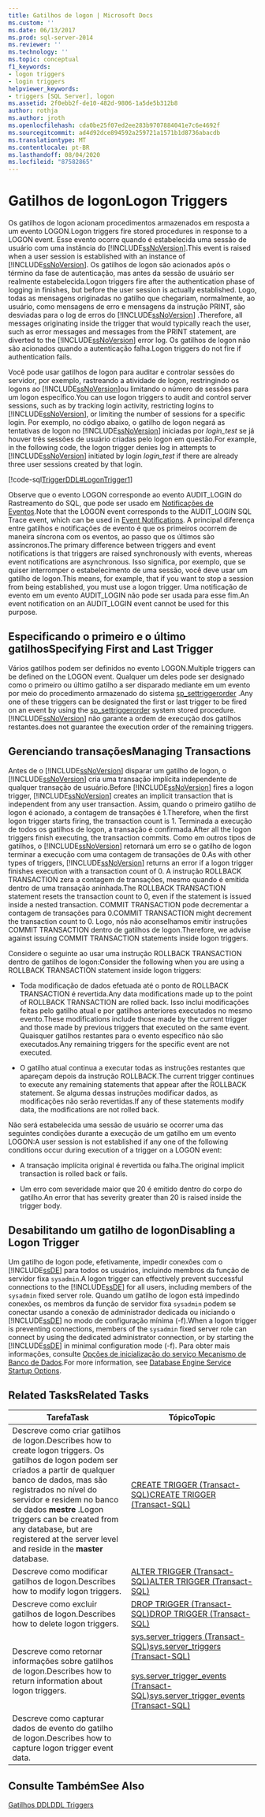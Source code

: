 ```yaml
---
title: Gatilhos de logon | Microsoft Docs
ms.custom: ''
ms.date: 06/13/2017
ms.prod: sql-server-2014
ms.reviewer: ''
ms.technology: ''
ms.topic: conceptual
f1_keywords:
- logon triggers
- login triggers
helpviewer_keywords:
- triggers [SQL Server], logon
ms.assetid: 2f0ebb2f-de10-482d-9806-1a5de5b312b8
author: rothja
ms.author: jroth
ms.openlocfilehash: cda0be25f07ed2ee283b9707884041e7c6e4692f
ms.sourcegitcommit: ad4d92dce894592a259721a1571b1d8736abacdb
ms.translationtype: MT
ms.contentlocale: pt-BR
ms.lasthandoff: 08/04/2020
ms.locfileid: "87582865"
---
```

# <a name="logon-triggers"></a><span data-ttu-id="fcd9c-102">Gatilhos de logon</span><span class="sxs-lookup"><span data-stu-id="fcd9c-102">Logon Triggers</span></span>
  <span data-ttu-id="fcd9c-103">Os gatilhos de logon acionam procedimentos armazenados em resposta a um evento LOGON.</span><span class="sxs-lookup"><span data-stu-id="fcd9c-103">Logon triggers fire stored procedures in response to a LOGON event.</span></span> <span data-ttu-id="fcd9c-104">Esse evento ocorre quando é estabelecida uma sessão de usuário com uma instância do [!INCLUDE[ssNoVersion](../../includes/ssnoversion-md.md)].</span><span class="sxs-lookup"><span data-stu-id="fcd9c-104">This event is raised when a user session is established with an instance of [!INCLUDE[ssNoVersion](../../includes/ssnoversion-md.md)].</span></span> <span data-ttu-id="fcd9c-105">Os gatilhos de logon são acionados após o término da fase de autenticação, mas antes da sessão de usuário ser realmente estabelecida.</span><span class="sxs-lookup"><span data-stu-id="fcd9c-105">Logon triggers fire after the authentication phase of logging in finishes, but before the user session is actually established.</span></span> <span data-ttu-id="fcd9c-106">Logo, todas as mensagens originadas no gatilho que chegariam, normalmente, ao usuário, como mensagens de erro e mensagens da instrução PRINT, são desviadas para o log de erros do [!INCLUDE[ssNoVersion](../../includes/ssnoversion-md.md)] .</span><span class="sxs-lookup"><span data-stu-id="fcd9c-106">Therefore, all messages originating inside the trigger that would typically reach the user, such as error messages and messages from the PRINT statement, are diverted to the [!INCLUDE[ssNoVersion](../../includes/ssnoversion-md.md)] error log.</span></span> <span data-ttu-id="fcd9c-107">Os gatilhos de logon não são acionados quando a autenticação falha.</span><span class="sxs-lookup"><span data-stu-id="fcd9c-107">Logon triggers do not fire if authentication fails.</span></span>  
  
 <span data-ttu-id="fcd9c-108">Você pode usar gatilhos de logon para auditar e controlar sessões do servidor, por exemplo, rastreando a atividade de logon, restringindo os logons ao [!INCLUDE[ssNoVersion](../../includes/ssnoversion-md.md)]ou limitando o número de sessões para um logon específico.</span><span class="sxs-lookup"><span data-stu-id="fcd9c-108">You can use logon triggers to audit and control server sessions, such as by tracking login activity, restricting logins to [!INCLUDE[ssNoVersion](../../includes/ssnoversion-md.md)], or limiting the number of sessions for a specific login.</span></span> <span data-ttu-id="fcd9c-109">Por exemplo, no código abaixo, o gatilho de logon negará as tentativas de logon no [!INCLUDE[ssNoVersion](../../includes/ssnoversion-md.md)] iniciadas por *login_test* se já houver três sessões de usuário criadas pelo logon em questão.</span><span class="sxs-lookup"><span data-stu-id="fcd9c-109">For example, in the following code, the logon trigger denies log in attempts to [!INCLUDE[ssNoVersion](../../includes/ssnoversion-md.md)] initiated by login *login_test* if there are already three user sessions created by that login.</span></span>  
  
 [!code-sql[TriggerDDL#LogonTrigger1](../../snippets/tsql/SQL14/tsql/triggerddl/transact-sql/snippet_create_alter_drop_trigger.sql#logontrigger1)]  
  
 <span data-ttu-id="fcd9c-110">Observe que o evento LOGON corresponde ao evento AUDIT_LOGIN do Rastreamento do SQL, que pode ser usado em [Notificações de Eventos](../service-broker/event-notifications.md).</span><span class="sxs-lookup"><span data-stu-id="fcd9c-110">Note that the LOGON event corresponds to the AUDIT_LOGIN SQL Trace event, which can be used in [Event Notifications](../service-broker/event-notifications.md).</span></span> <span data-ttu-id="fcd9c-111">A principal diferença entre gatilhos e notificações de evento é que os primeiros ocorrem de maneira síncrona com os eventos, ao passo que os últimos são assíncronos.</span><span class="sxs-lookup"><span data-stu-id="fcd9c-111">The primary difference between triggers and event notifications is that triggers are raised synchronously with events, whereas event notifications are asynchronous.</span></span> <span data-ttu-id="fcd9c-112">Isso significa, por exemplo, que se quiser interromper o estabelecimento de uma sessão, você deve usar um gatilho de logon.</span><span class="sxs-lookup"><span data-stu-id="fcd9c-112">This means, for example, that if you want to stop a session from being established, you must use a logon trigger.</span></span> <span data-ttu-id="fcd9c-113">Uma notificação de evento em um evento AUDIT_LOGIN não pode ser usada para esse fim.</span><span class="sxs-lookup"><span data-stu-id="fcd9c-113">An event notification on an AUDIT_LOGIN event cannot be used for this purpose.</span></span>  
  
## <a name="specifying-first-and-last-trigger"></a><span data-ttu-id="fcd9c-114">Especificando o primeiro e o último gatilhos</span><span class="sxs-lookup"><span data-stu-id="fcd9c-114">Specifying First and Last Trigger</span></span>  
 <span data-ttu-id="fcd9c-115">Vários gatilhos podem ser definidos no evento LOGON.</span><span class="sxs-lookup"><span data-stu-id="fcd9c-115">Multiple triggers can be defined on the LOGON event.</span></span> <span data-ttu-id="fcd9c-116">Qualquer um deles pode ser designado como o primeiro ou último gatilho a ser disparado mediante em um evento por meio do procedimento armazenado do sistema [sp_settriggerorder](/sql/relational-databases/system-stored-procedures/sp-settriggerorder-transact-sql) .</span><span class="sxs-lookup"><span data-stu-id="fcd9c-116">Any one of these triggers can be designated the first or last trigger to be fired on an event by using the [sp_settriggerorder](/sql/relational-databases/system-stored-procedures/sp-settriggerorder-transact-sql) system stored procedure.</span></span> [!INCLUDE[ssNoVersion](../../includes/ssnoversion-md.md)] <span data-ttu-id="fcd9c-117">não garante a ordem de execução dos gatilhos restantes.</span><span class="sxs-lookup"><span data-stu-id="fcd9c-117">does not guarantee the execution order of the remaining triggers.</span></span>  
  
## <a name="managing-transactions"></a><span data-ttu-id="fcd9c-118">Gerenciando transações</span><span class="sxs-lookup"><span data-stu-id="fcd9c-118">Managing Transactions</span></span>  
 <span data-ttu-id="fcd9c-119">Antes de o [!INCLUDE[ssNoVersion](../../includes/ssnoversion-md.md)] disparar um gatilho de logon, o [!INCLUDE[ssNoVersion](../../includes/ssnoversion-md.md)] cria uma transação implícita independente de qualquer transação de usuário.</span><span class="sxs-lookup"><span data-stu-id="fcd9c-119">Before [!INCLUDE[ssNoVersion](../../includes/ssnoversion-md.md)] fires a logon trigger, [!INCLUDE[ssNoVersion](../../includes/ssnoversion-md.md)] creates an implicit transaction that is independent from any user transaction.</span></span> <span data-ttu-id="fcd9c-120">Assim, quando o primeiro gatilho de logon é acionado, a contagem de transações é 1.</span><span class="sxs-lookup"><span data-stu-id="fcd9c-120">Therefore, when the first logon trigger starts firing, the transaction count is 1.</span></span> <span data-ttu-id="fcd9c-121">Terminada a execução de todos os gatilhos de logon, a transação é confirmada.</span><span class="sxs-lookup"><span data-stu-id="fcd9c-121">After all the logon triggers finish executing, the transaction commits.</span></span> <span data-ttu-id="fcd9c-122">Como em outros tipos de gatilhos, o [!INCLUDE[ssNoVersion](../../includes/ssnoversion-md.md)] retornará um erro se o gatilho de logon terminar a execução com uma contagem de transações de 0.</span><span class="sxs-lookup"><span data-stu-id="fcd9c-122">As with other types of triggers, [!INCLUDE[ssNoVersion](../../includes/ssnoversion-md.md)] returns an error if a logon trigger finishes execution with a transaction count of 0.</span></span> <span data-ttu-id="fcd9c-123">A instrução ROLLBACK TRANSACTION zera a contagem de transações, mesmo quando é emitida dentro de uma transação aninhada.</span><span class="sxs-lookup"><span data-stu-id="fcd9c-123">The ROLLBACK TRANSACTION statement resets the transaction count to 0, even if the statement is issued inside a nested transaction.</span></span> <span data-ttu-id="fcd9c-124">COMMIT TRANSACTION pode decrementar a contagem de transações para 0.</span><span class="sxs-lookup"><span data-stu-id="fcd9c-124">COMMIT TRANSACTION might decrement the transaction count to 0.</span></span> <span data-ttu-id="fcd9c-125">Logo, nós não aconselhamos emitir instruções COMMIT TRANSACTION dentro de gatilhos de logon.</span><span class="sxs-lookup"><span data-stu-id="fcd9c-125">Therefore, we advise against issuing COMMIT TRANSACTION statements inside logon triggers.</span></span>  
  
 <span data-ttu-id="fcd9c-126">Considere o seguinte ao usar uma instrução ROLLBACK TRANSACTION dentro de gatilhos de logon:</span><span class="sxs-lookup"><span data-stu-id="fcd9c-126">Consider the following when you are using a ROLLBACK TRANSACTION statement inside logon triggers:</span></span>  
  
-   <span data-ttu-id="fcd9c-127">Toda modificação de dados efetuada até o ponto de ROLLBACK TRANSACTION é revertida.</span><span class="sxs-lookup"><span data-stu-id="fcd9c-127">Any data modifications made up to the point of ROLLBACK TRANSACTION are rolled back.</span></span> <span data-ttu-id="fcd9c-128">Isso inclui modificações feitas pelo gatilho atual e por gatilhos anteriores executados no mesmo evento.</span><span class="sxs-lookup"><span data-stu-id="fcd9c-128">These modifications include those made by the current trigger and those made by previous triggers that executed on the same event.</span></span> <span data-ttu-id="fcd9c-129">Quaisquer gatilhos restantes para o evento específico não são executados.</span><span class="sxs-lookup"><span data-stu-id="fcd9c-129">Any remaining triggers for the specific event are not executed.</span></span>  
  
-   <span data-ttu-id="fcd9c-130">O gatilho atual continua a executar todas as instruções restantes que apareçam depois da instrução ROLLBACK.</span><span class="sxs-lookup"><span data-stu-id="fcd9c-130">The current trigger continues to execute any remaining statements that appear after the ROLLBACK statement.</span></span> <span data-ttu-id="fcd9c-131">Se alguma dessas instruções modificar dados, as modificações não serão revertidas.</span><span class="sxs-lookup"><span data-stu-id="fcd9c-131">If any of these statements modify data, the modifications are not rolled back.</span></span>  
  
 <span data-ttu-id="fcd9c-132">Não será estabelecida uma sessão de usuário se ocorrer uma das seguintes condições durante a execução de um gatilho em um evento LOGON:</span><span class="sxs-lookup"><span data-stu-id="fcd9c-132">A user session is not established if any one of the following conditions occur during execution of a trigger on a LOGON event:</span></span>  
  
-   <span data-ttu-id="fcd9c-133">A transação implícita original é revertida ou falha.</span><span class="sxs-lookup"><span data-stu-id="fcd9c-133">The original implicit transaction is rolled back or fails.</span></span>  
  
-   <span data-ttu-id="fcd9c-134">Um erro com severidade maior que 20 é emitido dentro do corpo do gatilho.</span><span class="sxs-lookup"><span data-stu-id="fcd9c-134">An error that has severity greater than 20 is raised inside the trigger body.</span></span>  
  
## <a name="disabling-a-logon-trigger"></a><span data-ttu-id="fcd9c-135">Desabilitando um gatilho de logon</span><span class="sxs-lookup"><span data-stu-id="fcd9c-135">Disabling a Logon Trigger</span></span>  
 <span data-ttu-id="fcd9c-136">Um gatilho de logon pode, efetivamente, impedir conexões com o [!INCLUDE[ssDE](../../../includes/ssde-md.md)] para todos os usuários, incluindo membros da função de servidor fixa `sysadmin`.</span><span class="sxs-lookup"><span data-stu-id="fcd9c-136">A logon trigger can effectively prevent successful connections to the [!INCLUDE[ssDE](../../../includes/ssde-md.md)] for all users, including members of the `sysadmin` fixed server role.</span></span> <span data-ttu-id="fcd9c-137">Quando um gatilho de logon está impedindo conexões, os membros da função de servidor fixa `sysadmin` podem se conectar usando a conexão de administrador dedicada ou iniciando o [!INCLUDE[ssDE](../../../includes/ssde-md.md)] no modo de configuração mínima (-f).</span><span class="sxs-lookup"><span data-stu-id="fcd9c-137">When a logon trigger is preventing connections, members of the `sysadmin` fixed server role can connect by using the dedicated administrator connection, or by starting the [!INCLUDE[ssDE](../../../includes/ssde-md.md)] in minimal configuration mode (-f).</span></span> <span data-ttu-id="fcd9c-138">Para obter mais informações, consulte [Opções de inicialização do serviço Mecanismo de Banco de Dados](../../database-engine/configure-windows/database-engine-service-startup-options.md).</span><span class="sxs-lookup"><span data-stu-id="fcd9c-138">For more information, see [Database Engine Service Startup Options](../../database-engine/configure-windows/database-engine-service-startup-options.md).</span></span>  
  
## <a name="related-tasks"></a><span data-ttu-id="fcd9c-139">Related Tasks</span><span class="sxs-lookup"><span data-stu-id="fcd9c-139">Related Tasks</span></span>  
  
|<span data-ttu-id="fcd9c-140">Tarefa</span><span class="sxs-lookup"><span data-stu-id="fcd9c-140">Task</span></span>|<span data-ttu-id="fcd9c-141">Tópico</span><span class="sxs-lookup"><span data-stu-id="fcd9c-141">Topic</span></span>|  
|----------|-----------|  
|<span data-ttu-id="fcd9c-142">Descreve como criar gatilhos de logon.</span><span class="sxs-lookup"><span data-stu-id="fcd9c-142">Describes how to create logon triggers.</span></span> <span data-ttu-id="fcd9c-143">Os gatilhos de logon podem ser criados a partir de qualquer banco de dados, mas são registrados no nível do servidor e residem no banco de dados **mestre** .</span><span class="sxs-lookup"><span data-stu-id="fcd9c-143">Logon triggers can be created from any database, but are registered at the server level and reside in the **master** database.</span></span>|[<span data-ttu-id="fcd9c-144">CREATE TRIGGER &#40;Transact-SQL&#41;</span><span class="sxs-lookup"><span data-stu-id="fcd9c-144">CREATE TRIGGER &#40;Transact-SQL&#41;</span></span>](/sql/t-sql/statements/create-trigger-transact-sql)|  
|<span data-ttu-id="fcd9c-145">Descreve como modificar gatilhos de logon.</span><span class="sxs-lookup"><span data-stu-id="fcd9c-145">Describes how to modify logon triggers.</span></span>|[<span data-ttu-id="fcd9c-146">ALTER TRIGGER &#40;Transact-SQL&#41;</span><span class="sxs-lookup"><span data-stu-id="fcd9c-146">ALTER TRIGGER &#40;Transact-SQL&#41;</span></span>](/sql/t-sql/statements/alter-trigger-transact-sql)|  
|<span data-ttu-id="fcd9c-147">Descreve como excluir gatilhos de logon.</span><span class="sxs-lookup"><span data-stu-id="fcd9c-147">Describes how to delete logon triggers.</span></span>|[<span data-ttu-id="fcd9c-148">DROP TRIGGER &#40;Transact-SQL&#41;</span><span class="sxs-lookup"><span data-stu-id="fcd9c-148">DROP TRIGGER &#40;Transact-SQL&#41;</span></span>](/sql/t-sql/statements/drop-trigger-transact-sql)|  
|<span data-ttu-id="fcd9c-149">Descreve como retornar informações sobre gatilhos de logon.</span><span class="sxs-lookup"><span data-stu-id="fcd9c-149">Describes how to return information about logon triggers.</span></span>|[<span data-ttu-id="fcd9c-150">sys.server_triggers &#40;Transact-SQL&#41;</span><span class="sxs-lookup"><span data-stu-id="fcd9c-150">sys.server_triggers &#40;Transact-SQL&#41;</span></span>](/sql/relational-databases/system-catalog-views/sys-server-triggers-transact-sql)<br /><br /> [<span data-ttu-id="fcd9c-151">sys.server_trigger_events &#40;Transact-SQL&#41;</span><span class="sxs-lookup"><span data-stu-id="fcd9c-151">sys.server_trigger_events &#40;Transact-SQL&#41;</span></span>](/sql/relational-databases/system-catalog-views/sys-server-trigger-events-transact-sql)|  
|<span data-ttu-id="fcd9c-152">Descreve como capturar dados de evento do gatilho de logon.</span><span class="sxs-lookup"><span data-stu-id="fcd9c-152">Describes how to capture logon trigger event data.</span></span>||  
  
## <a name="see-also"></a><span data-ttu-id="fcd9c-153">Consulte Também</span><span class="sxs-lookup"><span data-stu-id="fcd9c-153">See Also</span></span>  
 [<span data-ttu-id="fcd9c-154">Gatilhos DDL</span><span class="sxs-lookup"><span data-stu-id="fcd9c-154">DDL Triggers</span></span>](../triggers/ddl-triggers.md)  
  
  
